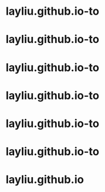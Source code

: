 # layliu.github.io-to
# layliu.github.io-to
# layliu.github.io-to
# layliu.github.io-to
# layliu.github.io-to
# layliu.github.io-to
# layliu.github.io
